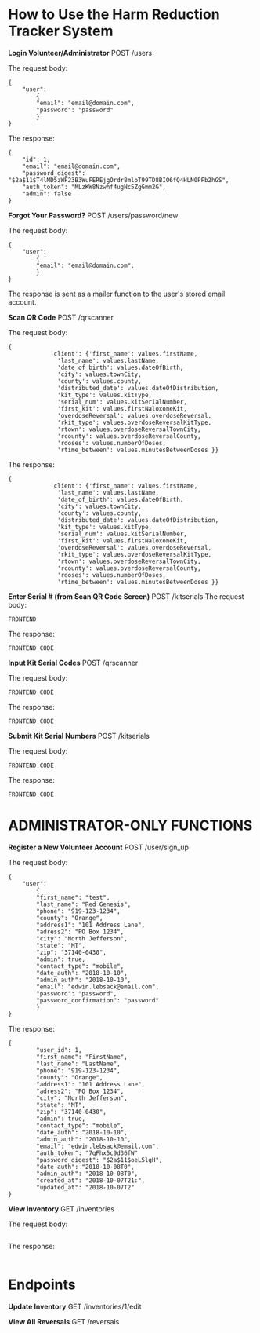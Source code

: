 # How to Use the Harm Reduction Tracker System

**Login Volunteer/Administrator**
POST /users

The request body:
```
{
	"user":
		{
        "email": "email@domain.com",
        "password": "password"
    	}
}
```
The response:
```
{
    "id": 1,
    "email": "email@domain.com",
    "password_digest": "$2a$11$T4lMD5zWF23B3WuFEREjgOrdr8mloT99TD8BIO6fQ4HLN0PFb2hGS",
    "auth_token": "MLzKW8Nzwhf4ugNc5ZgGmm2G",
    "admin": false
}
```

**Forgot Your Password?**
POST /users/password/new

The request body:
```
{
	"user":
		{
        "email": "email@domain.com",
    	}
}
```

The response is sent as a mailer function to the user's stored email account.

**Scan QR Code**
POST /qrscanner

The request body:
```
{
            'client': {'first_name': values.firstName,
              'last_name': values.lastName,
              'date_of_birth': values.dateOfBirth,
              'city': values.townCity,
              'county': values.county,
              'distributed_date': values.dateOfDistribution,
              'kit_type': values.kitType,
              'serial_num': values.kitSerialNumber,
              'first_kit': values.firstNaloxoneKit,
              'overdoseReversal': values.overdoseReversal,
              'rkit_type': values.overdoseReversalKitType,
              'rtown': values.overdoseReversalTownCity,
              'rcounty': values.overdoseReversalCounty,
              'rdoses': values.numberOfDoses,
              'rtime_between': values.minutesBetweenDoses }}
```

The response:
```
{
            'client': {'first_name': values.firstName,
              'last_name': values.lastName,
              'date_of_birth': values.dateOfBirth,
              'city': values.townCity,
              'county': values.county,
              'distributed_date': values.dateOfDistribution,
              'kit_type': values.kitType,
              'serial_num': values.kitSerialNumber,
              'first_kit': values.firstNaloxoneKit,
              'overdoseReversal': values.overdoseReversal,
              'rkit_type': values.overdoseReversalKitType,
              'rtown': values.overdoseReversalTownCity,
              'rcounty': values.overdoseReversalCounty,
              'rdoses': values.numberOfDoses,
              'rtime_between': values.minutesBetweenDoses }}
```

**Enter Serial # (from Scan QR Code Screen)**
POST /kitserials
The request body:
```
FRONTEND
```
The response:
```
FRONTEND CODE
```

**Input Kit Serial Codes**
POST /qrscanner

The request body:
```
FRONTEND CODE
```

The response:
```
FRONTEND CODE
```

**Submit Kit Serial Numbers**
POST /kitserials

The request body:
```
FRONTEND CODE
```

The response:
```
FRONTEND CODE
```

# ADMINISTRATOR-ONLY FUNCTIONS

**Register a New Volunteer Account**
POST /user/sign_up

The request body:
```
{
	"user":
		{
        "first_name": "test",
        "last_name": "Red Genesis",
        "phone": "919-123-1234",
        "county": "Orange",
        "address1": "101 Address Lane",
        "adress2": "PO Box 1234",
        "city": "North Jefferson",
        "state": "MT",
        "zip": "37140-0430",
        "admin": true,
        "contact_type": "mobile",
        "date_auth": "2018-10-10",
        "admin_auth": "2018-10-10",
        "email": "edwin.lebsack@email.com",
        "password": "password",
        "password_confirmation": "password"
    	}
}
```

The response:
```
{
        "user_id": 1,
        "first_name": "FirstName",
        "last_name": "LastName",
        "phone": "919-123-1234",
        "county": "Orange",
        "address1": "101 Address Lane",
        "adress2": "PO Box 1234",
        "city": "North Jefferson",
        "state": "MT",
        "zip": "37140-0430",
        "admin": true,
        "contact_type": "mobile",
        "date_auth": "2018-10-10",
        "admin_auth": "2018-10-10",
        "email": "edwin.lebsack@email.com",
        "auth_token": "7qFhx5c9d36fW"
        "password_digest": "$2a$11$oeL5lgH",
        "date_auth": "2018-10-08T0",
        "admin_auth": "2018-10-08T0",
        "created_at": "2018-10-07T21:",
        "updated_at": "2018-10-07T2"
}
```

**View Inventory**
GET /inventories

The request body:
```

```

The response:
```

```

# Endpoints
**Update Inventory**
GET /inventories/1/edit

**View All Reversals**
GET /reversals





